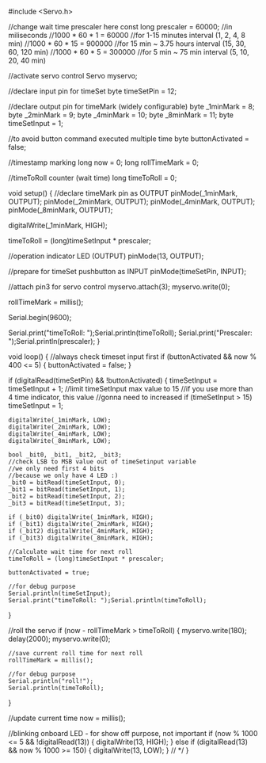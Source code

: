 #include <Servo.h>

//change wait time prescaler here
const long prescaler = 60000; //in miliseconds
//1000 * 60 * 1 = 60000
//for 1-15 minutes interval (1, 2, 4, 8 min)
//1000 * 60 * 15 = 900000
//for 15 min ~ 3.75 hours interval (15, 30, 60, 120 min)
//1000 * 60 * 5 = 300000
//for 5 min ~ 75 min interval (5, 10, 20, 40 min)

//activate servo control
Servo myservo;

//declare input pin for timeSet
byte timeSetPin = 12;

//declare output pin for timeMark (widely configurable)
byte _1minMark = 8;
byte _2minMark = 9;
byte _4minMark = 10;
byte _8minMark = 11;
byte timeSetInput = 1;

//to avoid button command executed multiple time
byte buttonActivated = false;

//timestamp marking
long now = 0;
long rollTimeMark = 0;

//timeToRoll counter (wait time)
long timeToRoll = 0;

void setup()
{
  //declare timeMark pin as OUTPUT
  pinMode(_1minMark, OUTPUT);
  pinMode(_2minMark, OUTPUT);
  pinMode(_4minMark, OUTPUT);
  pinMode(_8minMark, OUTPUT);
  
  digitalWrite(_1minMark, HIGH);
  
  timeToRoll = (long)timeSetInput * prescaler;

  //operation indicator LED (OUTPUT)
  pinMode(13, OUTPUT);
  
  //prepare for timeSet pushbutton as INPUT
  pinMode(timeSetPin, INPUT);
  
  //attach pin3 for servo control
  myservo.attach(3);
  myservo.write(0);
  
  rollTimeMark = millis();
  
  Serial.begin(9600);
  
  Serial.print("timeToRoll: ");Serial.println(timeToRoll);
  Serial.print("Prescaler: ");Serial.println(prescaler);
}

void loop()
{
  //always check timeset input first
  if (buttonActivated && now % 400 <= 5)
  {
    buttonActivated = false;
  }
  
  if (digitalRead(timeSetPin) && !buttonActivated)
  {
    timeSetInput = timeSetInput + 1;
    //limit timeSetInput max value to 15
    //if you use more than 4 time indicator, this value
    //gonna need to increased
    if (timeSetInput > 15) timeSetInput = 1;
    
    digitalWrite(_1minMark, LOW);
    digitalWrite(_2minMark, LOW);
    digitalWrite(_4minMark, LOW);
    digitalWrite(_8minMark, LOW);
    
    bool _bit0, _bit1, _bit2, _bit3;
    //check LSB to MSB value out of timeSetinput variable
    //we only need first 4 bits 
    //because we only have 4 LED :)
    _bit0 = bitRead(timeSetInput, 0);
    _bit1 = bitRead(timeSetInput, 1);
    _bit2 = bitRead(timeSetInput, 2);
    _bit3 = bitRead(timeSetInput, 3);
    
    if (_bit0) digitalWrite(_1minMark, HIGH);
    if (_bit1) digitalWrite(_2minMark, HIGH);
    if (_bit2) digitalWrite(_4minMark, HIGH);
    if (_bit3) digitalWrite(_8minMark, HIGH);
    
    //Calculate wait time for next roll
    timeToRoll = (long)timeSetInput * prescaler;
    
    buttonActivated = true;
    
    //for debug purpose
    Serial.println(timeSetInput);
    Serial.print("timeToRoll: ");Serial.println(timeToRoll);
  }
    
  //roll the servo
  if (now - rollTimeMark > timeToRoll)
  {
    myservo.write(180);
    delay(2000);
    myservo.write(0);
    
    //save current roll time for next roll
    rollTimeMark = millis();
    
    //for debug purpose
    Serial.println("roll!");
    Serial.println(timeToRoll);
  }
  
  //update current time
  now = millis();
  
  //blinking onboard LED - for show off purpose, not important
  if (now % 1000 <= 5 && !digitalRead(13))
  {
    digitalWrite(13, HIGH);
  }
  else if (digitalRead(13) && now % 1000 >= 150)
  {
    digitalWrite(13, LOW);
  } // */
}
